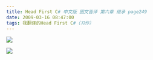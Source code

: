 ```yaml
---
title: Head First C# 中文版 图文皆译 第六章 继承 page249
date: 2009-03-16 08:47:00
tags: 我翻译的Head First C#（习作）
---
```

![](https://p-blog.csdn.net/images/p_blog_csdn_net/cuipengfei1/EntryImages/20090316/2009-03-16_08-23-22.jpg)

![](https://p-blog.csdn.net/images/p_blog_csdn_net/cuipengfei1/EntryImages/20090316/2009-03-16_08-35-38.jpg)



